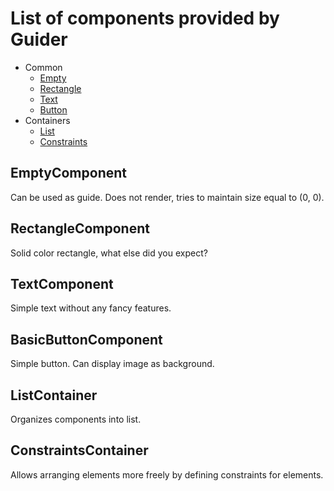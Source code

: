 # List of components provided by Guider

- Common
  - [Empty](#emptycomponent)
  - [Rectangle](#rectanglecomponent)
  - [Text](#textcomponent)
  - [Button](#basicbuttoncomponent)
- Containers
  - [List](#listcontainer)
  - [Constraints](#constraintscontainer)

## EmptyComponent

Can be used as guide. Does not render, tries to maintain size equal to (0, 0).

## RectangleComponent

Solid color rectangle, what else did you expect?

## TextComponent

Simple text without any fancy features.

## BasicButtonComponent

Simple button. Can display image as background.

## ListContainer

Organizes components into list.

## ConstraintsContainer

Allows arranging elements more freely by defining constraints for elements.